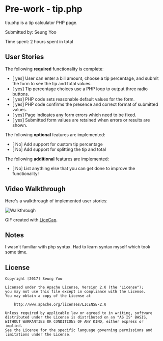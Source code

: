 # Pre-work - tip.php

tip.php is a tip calculator PHP page.

Submitted by: Seung Yoo

Time spent: 2 hours spent in total

## User Stories

The following **required** functionality is complete:
* [ yes] User can enter a bill amount, choose a tip percentage, and submit the form to see the tip and total values.
* [ yes] Tip percentage choices use a PHP loop to output three radio buttons.
* [ yes] PHP code sets reasonable default values for the form.
* [ yes] PHP code confirms the presence and correct format of submitted values.
* [ yes] Page indicates any form errors which need to be fixed.
* [ yes] Submitted form values are retained when errors or results are shown.

The following **optional** features are implemented:
* [ No] Add support for custom tip percentage
* [ No] Add support for splitting the tip and total

The following **additional** features are implemented:

* [ No] List anything else that you can get done to improve the functionality!

## Video Walkthrough

Here's a walkthrough of implemented user stories:

<img src= 'http://imgur.com/gallery/91Gen' title='Walkthrough' width='' alt='Walkthrough' />

GIF created with [LiceCap](http://www.cockos.com/licecap/).

## Notes

I wasn't familiar with php syntax. Had to learn syntax myself which took some time.

## License

    Copyright [2017] Seung Yoo

    Licensed under the Apache License, Version 2.0 (the "License");
    you may not use this file except in compliance with the License.
    You may obtain a copy of the License at

        http://www.apache.org/licenses/LICENSE-2.0

    Unless required by applicable law or agreed to in writing, software
    distributed under the License is distributed on an "AS IS" BASIS,
    WITHOUT WARRANTIES OR CONDITIONS OF ANY KIND, either express or implied.
    See the License for the specific language governing permissions and
    limitations under the License.